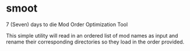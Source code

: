# smoot

7 (Seven) days to die Mod Order Optimization Tool

This simple utility will read in an ordered list of mod names as input and rename their corresponding directories so they load in the order provided.
